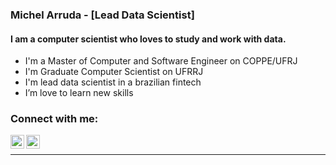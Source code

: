 ### Michel Arruda - [Lead Data Scientist]

#### I am a computer scientist who loves to study and work with data.

- I'm a Master of Computer and Software Engineer on COPPE/UFRJ
- I'm Graduate Computer Scientist on UFRRJ
- I'm lead data scientist in a brazilian fintech
- I’m love to learn new skills

### Connect with me:

[<img align="left"  width="22px" src="https://cdn.jsdelivr.net/npm/simple-icons@3.4.0/icons/linkedin.svg" />](https://linkedin.com/in/arrudamichel)

[<img align="left" alt="arruda_michel | Instagram" width="22px" src="https://upload.wikimedia.org/wikipedia/commons/5/58/Instagram-Icon.png" />](linkedin.com/in/arrudamichel)

<br />

---
[linkedin]: linkedin.com/in/arrudamichel
[instagram]: https://instagram.com/arruda_michel
